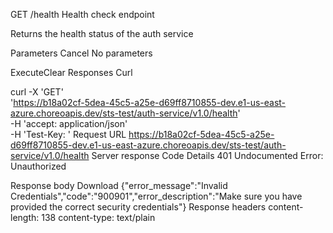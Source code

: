 GET
/health
Health check endpoint


Returns the health status of the auth service

Parameters
Cancel
No parameters

ExecuteClear
Responses
Curl

curl -X 'GET' \
  'https://b18a02cf-5dea-45c5-a25e-d69ff8710855-dev.e1-us-east-azure.choreoapis.dev/sts-test/auth-service/v1.0/health' \
  -H 'accept: application/json' \
  -H 'Test-Key: '
Request URL
https://b18a02cf-5dea-45c5-a25e-d69ff8710855-dev.e1-us-east-azure.choreoapis.dev/sts-test/auth-service/v1.0/health
Server response
Code	Details
401
Undocumented
Error: Unauthorized

Response body
Download
{"error_message":"Invalid Credentials","code":"900901","error_description":"Make sure you have provided the correct security credentials"}
Response headers
 content-length: 138 
 content-type: text/plain 